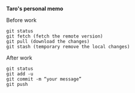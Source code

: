 
**Taro's personal memo**

Before work

```
git status
git fetch (fetch the remote version)
git pull (download the changes)
git stash (temporary remove the local changes)
```

After work
```
git status
git add -u
git commit -m “your message”
git push
```
